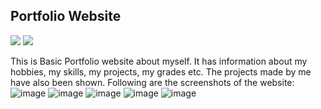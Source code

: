 ## Portfolio Website
[![](https://img.shields.io/badge/Made_with-reactjs-blue?style=for-the-badge&logo=React)](https://reactjs.org/docs/getting-started.html) 
[![](https://img.shields.io/badge/IDE-Visual_Studio_Code-blue?style=for-the-badge&logo=visual-studio-code)](https://code.visualstudio.com/ "Visual Studio Code")

This is Basic Portfolio website about myself. It has information about my hobbies, my skills, my projects, my grades etc. The projects made by me have also been shown.
Following are the screenshots of the website:
![image](https://user-images.githubusercontent.com/53688445/131346493-d5ed02f7-db20-45ba-a8ce-f5d61dd0da07.png)
![image](https://user-images.githubusercontent.com/53688445/131346542-bfa72af4-da20-4a1d-9aa6-152f68383b8d.png)
![image](https://user-images.githubusercontent.com/53688445/131346594-8fc364f5-40ba-4ef8-8a85-cb918009f555.png)
![image](https://user-images.githubusercontent.com/53688445/131346648-1383fc00-e2bb-45ef-ad73-1f300a531e9e.png)
![image](https://user-images.githubusercontent.com/53688445/131346709-68819417-0f7d-4086-961e-94dfbbc3beee.png)

